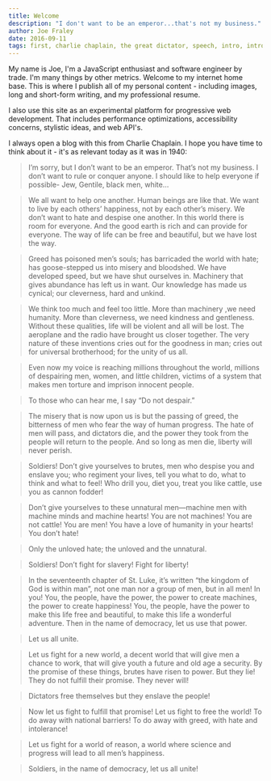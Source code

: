 ```yaml
---
title: Welcome
description: "I don't want to be an emperor...that's not my business."
author: Joe Fraley
date: 2016-09-11
tags: first, charlie chaplain, the great dictator, speech, intro, introduction
---
```

My name is Joe, I'm a JavaScript enthusiast and software engineer by trade. I'm many things by other metrics. Welcome to my internet home base. This is where I publish all of my personal content - including images, long and short-form writing, and my professional resume.

I also use this site as an experimental platform for progressive web development. That includes performance optimizations, accessibility concerns, stylistic ideas, and web API's.

I always open a blog with this from Charlie Chaplain. I hope you have time to think about it - it's as relevant today as it was in 1940:

> I’m sorry, but I don’t want to be an emperor. That’s not my business. I don’t want to rule or conquer anyone. I should like to help everyone if possible- Jew, Gentile, black men, white…

> We all want to help one another. Human beings are like that. We want to live by each others’ happiness, not by each other’s misery. We don’t want to hate and despise one another. In this world there is room for everyone. And the good earth is rich and can provide for everyone. The way of life can be free and beautiful, but we have lost the way.

> Greed has poisoned men’s souls; has barricaded the world with hate; has goose-stepped us into misery and bloodshed. We have developed speed, but we have shut ourselves in. Machinery that gives abundance has left us in want. Our knowledge has made us cynical; our cleverness, hard and unkind.

> We think too much and feel too little. More than machinery ,we need humanity. More than cleverness, we need kindness and gentleness. Without these qualities, life will be violent and all will be lost. The aeroplane and the radio have brought us closer together. The very nature of these inventions cries out for the goodness in man; cries out for universal brotherhood; for the unity of us all.

> Even now my voice is reaching millions throughout the world, millions of despairing men, women, and little children, victims of a system that makes men torture and imprison innocent people.

> To those who can hear me, I say “Do not despair.”

> The misery that is now upon us is but the passing of greed, the bitterness of men who fear the way of human progress. The hate of men will pass, and dictators die, and the power they took from the people will return to the people. And so long as men die, liberty will never perish.

> Soldiers! Don’t give yourselves to brutes, men who despise you and enslave you; who regiment your lives, tell you what to do, what to think and what to feel! Who drill you, diet you, treat you like cattle, use you as cannon fodder!

> Don’t give yourselves to these unnatural men—machine men with machine minds and machine hearts! You are not machines! You are not cattle! You are men! You have a love of humanity in your hearts! You don’t hate!

> Only the unloved hate; the unloved and the unnatural.

> Soldiers! Don’t fight for slavery! Fight for liberty!

> In the seventeenth chapter of St. Luke, it’s written “the kingdom of God is within man”, not one man nor a group of men, but in all men! In you! You, the people, have the power, the power to create machines, the power to create happiness! You, the people, have the power to make this life free and beautiful, to make this life a wonderful adventure. Then in the name of democracy, let us use that power.

> Let us all unite.

> Let us fight for a new world, a decent world that will give men a chance to work, that will give youth a future and old age a security. By the promise of these things, brutes have risen to power. But they lie! They do not fulfill their promise. They never will!

> Dictators free themselves but they enslave the people!

> Now let us fight to fulfill that promise! Let us fight to free the world! To do away with national barriers! To do away with greed, with hate and intolerance!

> Let us fight for a world of reason, a world where science and progress will lead to all men’s happiness.

> Soldiers, in the name of democracy, let us all unite!
